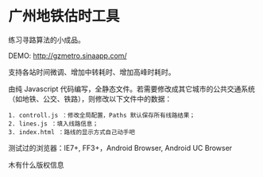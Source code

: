 广州地铁估时工具
======

练习寻路算法的小成品。

DEMO: http://gzmetro.sinaapp.com/

支持各站时间微调、增加中转耗时、增加高峰时耗时。

由纯 Javascript 代码编写，全静态文件。若需要修改成其它城市的公共交通系统（如地铁、公交、铁路），则修改以下文件中的数据：

    1. controll.js ：修改全局配置，Paths 默认保存所有线路结果；
    2. lines.js ：填入线路信息；
    3. index.html ：路线的显示方式自己动手吧

测试过的浏览器：IE7+, FF3+，Android Browser, Android UC Browser


木有什么版权信息


##